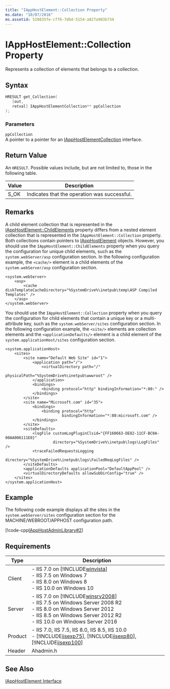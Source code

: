 ```yaml
---
title: "IAppHostElement::Collection Property"
ms.date: "10/07/2016"
ms.assetid: 520835fe-cff6-7dbd-5154-a827a983b734
---
```

# IAppHostElement::Collection Property
Represents a collection of elements that belongs to a collection.  
  
## Syntax  
  
```cpp  
HRESULT get_Collection(  
   [out,  
   retval] IAppHostElementCollection** ppCollection  
);  
```  
  
### Parameters  
 `ppCollection`  
 A pointer to a pointer for an [IAppHostElementCollection](../../web-development-reference/native-code-api-reference/iapphostelementcollection-interface.md) interface.  
  
## Return Value  
 An `HRESULT`. Possible values include, but are not limited to, those in the following table.  
  
|Value|Description|  
|-----------|-----------------|  
|S_OK|Indicates that the operation was successful.|  
  
## Remarks  
 A child element collection that is represented in the [IAppHostElement::ChildElements](../../web-development-reference/native-code-api-reference/iapphostelement-childelements-property.md) property differs from a nested element collection that is represented in the `IAppHostElement::Collection` property. Both collections contain pointers to [IAppHostElement](../../web-development-reference/native-code-api-reference/iapphostelement-interface.md) objects. However, you should use the `IAppHostElement::ChildElements` property when you query the configuration for unique child elements, such as the `system.webServer/asp` configuration section. In the following configuration example, the `<cache/>` element is a child elements of the `system.webServer/asp` configuration section.  
  
```  
<system.webServer>  
    <asp>  
        <cache diskTemplateCacheDirectory="%SystemDrive%\inetpub\temp\ASP Compiled Templates" />  
    </asp>  
</system.webServer>  
```  
  
 You should use the `IAppHostElement::Collection` property when you query the configuration for child elements that contain a unique key or a multi-attribute key, such as the `system.webServer/sites` configuration section. In the following configuration example, the `<site/>` elements are collection elements and the `<applicationDefaults/>` element is a child element of the `system.applicationHost/sites` configuration section.  
  
```  
<system.applicationHost>  
    <sites>  
        <site name="Default Web Site" id="1">  
            <application path="/">  
                <virtualDirectory path="/"   
                                  physicalPath="%SystemDrive%\inetpub\wwwroot" />  
            </application>  
            <bindings>  
                <binding protocol="http" bindingInformation="*:80:" />  
            </bindings>  
        </site>  
        <site name="Microsoft.com" id="35">  
            <bindings>  
                <binding protocol="http"   
                         bindingInformation="*:80:microsoft.com" />  
            </bindings>  
        </site>  
        <siteDefaults>  
            <logFile customLogPluginClsid="{FF160663-DE82-11CF-BC0A-00AA006111E0}"   
                     directory="%SystemDrive%\inetpub\logs\LogFiles" />  
            <traceFailedRequestsLogging   
                     directory="%SystemDrive%\inetpub\logs\FailedReqLogFiles" />  
        </siteDefaults>  
        <applicationDefaults applicationPool="DefaultAppPool" />  
        <virtualDirectoryDefaults allowSubDirConfig="true" />  
    </sites>  
</system.applicationHost>  
```  
  
## Example  
 The following code example displays all the sites in the `system.webServer/sites` configuration section for the MACHINE/WEBROOT/APPHOST configuration path.  
  
 [!code-cpp[IAppHostAdminLibrary#2](../../../samples/snippets/cpp/VS_Snippets_IIS/IIS7/IAppHostAdminLibrary/cpp/IAppHostElementGetCollection.cpp#2)]  
  
## Requirements  
  
|Type|Description|  
|----------|-----------------|  
|Client|-   IIS 7.0 on [!INCLUDE[winvista](../../wmi-provider/includes/winvista-md.md)]<br />-   IIS 7.5 on Windows 7<br />-   IIS 8.0 on Windows 8<br />-   IIS 10.0 on Windows 10|  
|Server|-   IIS 7.0 on [!INCLUDE[winsrv2008](../../wmi-provider/includes/winsrv2008-md.md)]<br />-   IIS 7.5 on Windows Server 2008 R2<br />-   IIS 8.0 on Windows Server 2012<br />-   IIS 8.5 on Windows Server 2012 R2<br />-   IIS 10.0 on Windows Server 2016|  
|Product|-   IIS 7.0, IIS 7.5, IIS 8.0, IIS 8.5, IIS 10.0<br />-   [!INCLUDE[iisexp75](../../web-development-reference/native-code-api-reference/includes/iisexp75-md.md)], [!INCLUDE[iisexp80](../../web-development-reference/native-code-api-reference/includes/iisexp80-md.md)], [!INCLUDE[iisexp100](../../web-development-reference/native-code-api-reference/includes/iisexp100-md.md)]|  
|Header|Ahadmin.h|  
  
## See Also  
 [IAppHostElement Interface](../../web-development-reference/native-code-api-reference/iapphostelement-interface.md)
